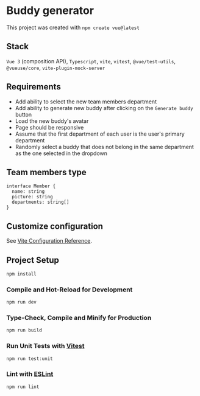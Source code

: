# Buddy generator

This project was created with `npm create vue@latest`

## Stack

`Vue 3` (composition API), `Typescript`, `vite`, `vitest`, `@vue/test-utils`, `@vueuse/core`, `vite-plugin-mock-server`

## Requirements

- Add ability to select the new team members department
- Add ability to generate new buddy after clicking on the `Generate buddy` button
- Load the new buddy's avatar
- Page should be responsive
- Assume that the first department of each user is the user's primary department
- Randomly select a buddy that does not belong in the same department as the one selected in the dropdown

## Team members type

```
interface Member {
  name: string
  picture: string
  departments: string[]
}
```

## Customize configuration

See [Vite Configuration Reference](https://vitejs.dev/config/).

## Project Setup

```sh
npm install
```

### Compile and Hot-Reload for Development

```sh
npm run dev
```

### Type-Check, Compile and Minify for Production

```sh
npm run build
```

### Run Unit Tests with [Vitest](https://vitest.dev/)

```sh
npm run test:unit
```

### Lint with [ESLint](https://eslint.org/)

```sh
npm run lint
```

